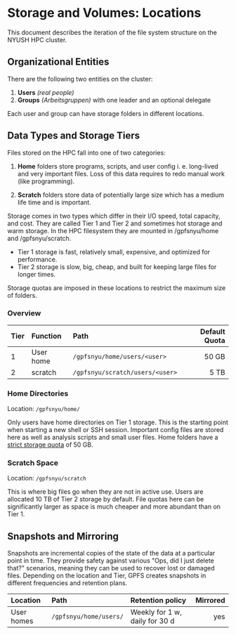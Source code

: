 # Storage and Volumes: Locations
This document describes the iteration of the file system structure on the NYUSH HPC cluster.

## Organizational Entities
There are the following two entities on the cluster:

1. **Users** *(real people)*
2. **Groups** *(Arbeitsgruppen)* with one leader and an optional delegate

Each user and group can have storage folders in different locations.

## Data Types and Storage Tiers
Files stored on the HPC fall into one of two categories:

1. **Home** folders store programs, scripts, and user config i.&nbsp;e. long-lived and very important files. 
Loss of this data requires to redo manual work (like programming).

2. **Scratch** folders store data of potentially large size which has a medium life time and is important.

Storage comes in two types which differ in their I/O speed, total capacity, and cost. They are called Tier 1 and Tier 2 and sometimes hot storage and warm storage. In the HPC filesystem they are mounted in /gpfsnyu/home and /gpfsnyu/scratch.

- Tier 1 storage is fast, relatively small, expensive, and optimized for performance.
- Tier 2 storage is slow, big, cheap, and built for keeping large files for longer times.

Storage quotas are imposed in these locations to restrict the maximum size of folders.

### Overview

| Tier | Function        | Path                                           | Default Quota |
|:-----|:----------------|:-----------------------------------------------|--------------:|
|    1 | User home       | `/gpfsnyu/home/users/<user>`                   | 50 GB         |
|    2 | scratch         | `/gpfsnyu/scratch/users/<user>`                |  5 TB         |

### Home Directories
Location: `/gpfsnyu/home/`

Only users have home directories on Tier 1 storage.
This is the starting point when starting a new shell or SSH session.
Important config files are stored here as well as analysis scripts and small user files.
Home folders have a [strict storage quota](./home-quota.md) of 50 GB.

### Scratch Space
Location: `/gpfsnyu/scratch`

This is where big files go when they are not in active use.
Users are allocated 10 TB of Tier 2 storage by default.
File quotas here can be significantly larger as space is much cheaper and more abundant than on Tier 1.

## Snapshots and Mirroring
Snapshots are incremental copies of the state of the data at a particular point in time. 
They provide safety against various "Ops, did I just delete that?" scenarios, meaning they can be used to recover lost or damaged files.
Depending on the location and Tier, GPFS creates snapshots in different frequencies and retention plans.

| Location                 | Path                         | Retention policy                | Mirrored |
|:-------------------------|:-----------------------------|:--------------------------------|---------:|
| User homes               | `/gpfsnyu/home/users/`       | Weekly for 1 w, daily for 30 d  | yes      |

